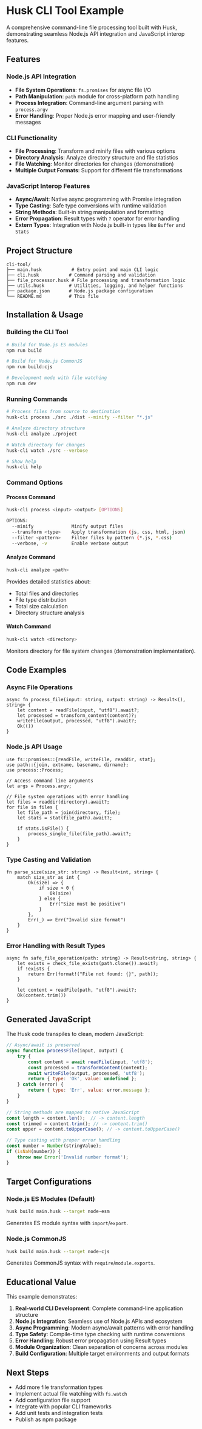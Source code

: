 # Husk CLI Tool Example

A comprehensive command-line file processing tool built with Husk, demonstrating seamless Node.js API integration and JavaScript interop features.

## Features

### Node.js API Integration
- **File System Operations**: `fs.promises` for async file I/O
- **Path Manipulation**: `path` module for cross-platform path handling
- **Process Integration**: Command-line argument parsing with `process.argv`
- **Error Handling**: Proper Node.js error mapping and user-friendly messages

### CLI Functionality
- **File Processing**: Transform and minify files with various options
- **Directory Analysis**: Analyze directory structure and file statistics
- **File Watching**: Monitor directories for changes (demonstration)
- **Multiple Output Formats**: Support for different file transformations

### JavaScript Interop Features
- **Async/Await**: Native async programming with Promise integration
- **Type Casting**: Safe type conversions with runtime validation
- **String Methods**: Built-in string manipulation and formatting
- **Error Propagation**: Result types with `?` operator for error handling
- **Extern Types**: Integration with Node.js built-in types like `Buffer` and `Stats`

## Project Structure

```
cli-tool/
├── main.husk           # Entry point and main CLI logic
├── cli.husk           # Command parsing and validation
├── file_processor.husk # File processing and transformation logic
├── utils.husk         # Utilities, logging, and helper functions
├── package.json       # Node.js package configuration
└── README.md          # This file
```

## Installation & Usage

### Building the CLI Tool

```bash
# Build for Node.js ES modules
npm run build

# Build for Node.js CommonJS
npm run build:cjs

# Development mode with file watching
npm run dev
```

### Running Commands

```bash
# Process files from source to destination
husk-cli process ./src ./dist --minify --filter "*.js"

# Analyze directory structure
husk-cli analyze ./project

# Watch directory for changes
husk-cli watch ./src --verbose

# Show help
husk-cli help
```

### Command Options

#### Process Command
```bash
husk-cli process <input> <output> [OPTIONS]

OPTIONS:
  --minify              Minify output files
  --transform <type>    Apply transformation (js, css, html, json)
  --filter <pattern>    Filter files by pattern (*.js, *.css)
  --verbose, -v         Enable verbose output
```

#### Analyze Command
```bash
husk-cli analyze <path>
```
Provides detailed statistics about:
- Total files and directories
- File type distribution
- Total size calculation
- Directory structure analysis

#### Watch Command
```bash
husk-cli watch <directory>
```
Monitors directory for file system changes (demonstration implementation).

## Code Examples

### Async File Operations
```husk
async fn process_file(input: string, output: string) -> Result<(), string> {
    let content = readFile(input, "utf8").await?;
    let processed = transform_content(content)?;
    writeFile(output, processed, "utf8").await?;
    Ok(())
}
```

### Node.js API Usage
```husk
use fs::promises::{readFile, writeFile, readdir, stat};
use path::{join, extname, basename, dirname};
use process::Process;

// Access command line arguments
let args = Process.argv;

// File system operations with error handling
let files = readdir(directory).await?;
for file in files {
    let file_path = join(directory, file);
    let stats = stat(file_path).await?;
    
    if stats.isFile() {
        process_single_file(file_path).await?;
    }
}
```

### Type Casting and Validation
```husk
fn parse_size(size_str: string) -> Result<int, string> {
    match size_str as int {
        Ok(size) => {
            if size > 0 {
                Ok(size)
            } else {
                Err("Size must be positive")
            }
        },
        Err(_) => Err("Invalid size format")
    }
}
```

### Error Handling with Result Types
```husk
async fn safe_file_operation(path: string) -> Result<string, string> {
    let exists = check_file_exists(path.clone()).await?;
    if !exists {
        return Err(format!("File not found: {}", path));
    }
    
    let content = readFile(path, "utf8").await?;
    Ok(content.trim())
}
```

## Generated JavaScript

The Husk code transpiles to clean, modern JavaScript:

```javascript
// Async/await is preserved
async function processFile(input, output) {
    try {
        const content = await readFile(input, 'utf8');
        const processed = transformContent(content);
        await writeFile(output, processed, 'utf8');
        return { type: 'Ok', value: undefined };
    } catch (error) {
        return { type: 'Err', value: error.message };
    }
}

// String methods are mapped to native JavaScript
const length = content.len();  // -> content.length
const trimmed = content.trim(); // -> content.trim()
const upper = content.toUpperCase(); // -> content.toUpperCase()

// Type casting with proper error handling
const number = Number(stringValue);
if (isNaN(number)) {
    throw new Error('Invalid number format');
}
```

## Target Configurations

### Node.js ES Modules (Default)
```bash
husk build main.husk --target node-esm
```
Generates ES module syntax with `import`/`export`.

### Node.js CommonJS
```bash
husk build main.husk --target node-cjs
```
Generates CommonJS syntax with `require`/`module.exports`.

## Educational Value

This example demonstrates:

1. **Real-world CLI Development**: Complete command-line application structure
2. **Node.js Integration**: Seamless use of Node.js APIs and ecosystem
3. **Async Programming**: Modern async/await patterns with error handling
4. **Type Safety**: Compile-time type checking with runtime conversions
5. **Error Handling**: Robust error propagation using Result types
6. **Module Organization**: Clean separation of concerns across modules
7. **Build Configuration**: Multiple target environments and output formats

## Next Steps

- Add more file transformation types
- Implement actual file watching with `fs.watch`
- Add configuration file support
- Integrate with popular CLI frameworks
- Add unit tests and integration tests
- Publish as npm package